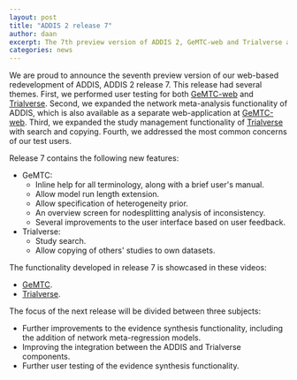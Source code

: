 ```yaml
---
layout: post
title: "ADDIS 2 release 7"
author: daan
excerpt: The 7th preview version of ADDIS 2, GeMTC-web and Trialverse are now available.
categories: news
---
```


We are proud to announce the seventh preview version of our web-based redevelopment of ADDIS, ADDIS 2 release 7.
This release had several themes.
First, we performed user testing for both [GeMTC-web](https://gemtc.drugis.org) and [Trialverse](https://trialverse.org).
Second, we expanded the network meta-analysis functionality of ADDIS, which is also available as a separate web-application at [GeMTC-web](https://gemtc.drugis.org).
Third, we expanded the study management functionality of [Trialverse](https://trialverse.org) with search and copying.
Fourth, we addressed the most common concerns of our test users.

Release 7 contains the following new features:

  - GeMTC:
      - Inline help for all terminology, along with a brief user's manual.
      - Allow model run length extension.
      - Allow specification of heterogeneity prior.
      - An overview screen for nodesplitting analysis of inconsistency.
      - Several improvements to the user interface based on user feedback.
  - Trialverse:
      - Study search.
      - Allow copying of others' studies to own datasets.

The functionality developed in release 7 is showcased in these videos:

  - [GeMTC](https://vimeo.com/groups/drugis/videos/147114225).
  - [Trialverse](https://vimeo.com/groups/drugis/videos/147115609).

The focus of the next release will be divided between three subjects:

  - Further improvements to the evidence synthesis functionality, including the addition of network meta-regression models.
  - Improving the integration between the ADDIS and Trialverse components.
  - Further user testing of the evidence synthesis functionality.
